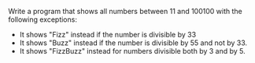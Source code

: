 Write a program that shows all numbers between 11 and 100100 with the following exceptions:

* It shows "Fizz" instead if the number is divisible by 33
* It shows "Buzz" instead if the number is divisible by 55 and not by 33.
* It shows "FizzBuzz" instead for numbers divisible both by 3 and by 5.
